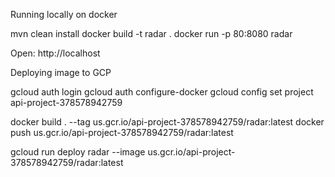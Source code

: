 Running locally on docker

mvn clean install
docker build -t radar .
docker run -p 80:8080 radar

Open: http://localhost


Deploying image to GCP

gcloud auth login
gcloud auth configure-docker
gcloud config set project api-project-378578942759

docker build . --tag us.gcr.io/api-project-378578942759/radar:latest
docker push us.gcr.io/api-project-378578942759/radar:latest

gcloud run deploy radar --image us.gcr.io/api-project-378578942759/radar:latest
